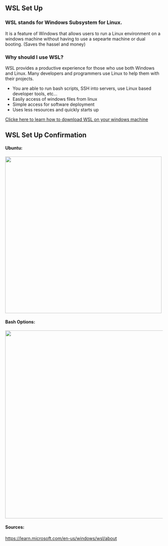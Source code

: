 ## WSL Set Up

### WSL stands for Windows Subsystem for Linux.

It is a feature of Windows that allows users to run a Linux environment on a windows machine without having to use a sepearte machine or dual booting. (Saves the hassel and money)

### Why should I use WSL?

WSL provides a productive experience for those who use both Windows and Linux. Many developers and programmers use Linux to help them with their projects.
 - You are able to run bash scripts, SSH into servers, use Linux based developer tools, etc...
 - Easily access of windows files from linux
 - Simple access for software deployment
 - Uses less resources and quickly starts up

[Clicke here to learn how to download WSL on your windows machine](https://learn.microsoft.com/en-us/windows/wsl/install)

## WSL Set Up Confirmation
#### Ubuntu:
<img src="https://images2.imgbox.com/8c/02/GdsFFkNO_o.png" width= "500">

#### Bash Options:
<img src="https://images2.imgbox.com/e4/6a/2dzLvvWv_o.png" width= "600">


#### Sources:
https://learn.microsoft.com/en-us/windows/wsl/about

